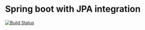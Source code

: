# Spring boot with JPA integration

[![Build Status](https://dev.azure.com/barani0167/Test_APP/_apis/build/status/techbhaskar.sbwithjpa?branchName=master)](https://dev.azure.com/barani0167/Test_APP/_build/latest?definitionId=3&branchName=master)
